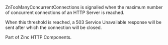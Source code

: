 ZnTooManyConcurrentConnections is signalled when the maximum number of concurrent connections of an HTTP Server is reached.

When this threshold is reached, a 503 Service Unavailable response will be sent after which the connection will be closed.

Part of Zinc HTTP Components.
